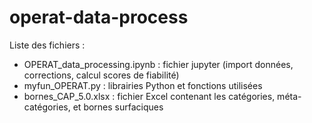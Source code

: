 # operat-data-process

Liste des fichiers :
- OPERAT_data_processing.ipynb : fichier jupyter (import données, corrections, calcul scores de fiabilité)
- myfun_OPERAT.py : librairies Python et fonctions utilisées
- bornes_CAP_5.0.xlsx : fichier Excel contenant les catégories, méta-catégories, et bornes surfaciques
